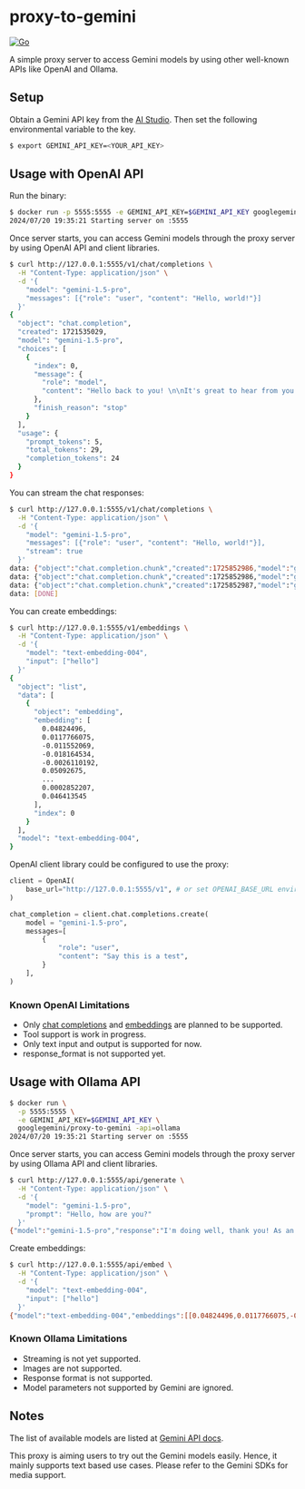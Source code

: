 # proxy-to-gemini

[![Go](https://github.com/google-gemini/proxy-to-gemini/actions/workflows/go.yml/badge.svg)](https://github.com/google-gemini/proxy-to-gemini/actions/workflows/go.yml)

A simple proxy server to access Gemini models by using other well-known APIs like OpenAI and Ollama.

## Setup

Obtain a Gemini API key from the [AI Studio](https://aistudio.google.com/).
Then set the following environmental variable to the key.

```sh
$ export GEMINI_API_KEY=<YOUR_API_KEY>
```

## Usage with OpenAI API

Run the binary:

```sh
$ docker run -p 5555:5555 -e GEMINI_API_KEY=$GEMINI_API_KEY googlegemini/proxy-to-gemini
2024/07/20 19:35:21 Starting server on :5555
```

Once server starts, you can access Gemini models through the proxy server
by using OpenAI API and client libraries.

``` sh
$ curl http://127.0.0.1:5555/v1/chat/completions \
  -H "Content-Type: application/json" \
  -d '{
    "model": "gemini-1.5-pro",
    "messages": [{"role": "user", "content": "Hello, world!"}]
  }'
{
  "object": "chat.completion",
  "created": 1721535029,
  "model": "gemini-1.5-pro",
  "choices": [
    {
      "index": 0,
      "message": {
        "role": "model",
        "content": "Hello back to you! \n\nIt's great to hear from you. What can I do for you today? \n"
      },
      "finish_reason": "stop"
    }
  ],
  "usage": {
    "prompt_tokens": 5,
    "total_tokens": 29,
    "completion_tokens": 24
  }
}
```

You can stream the chat responses:

```sh
$ curl http://127.0.0.1:5555/v1/chat/completions \
  -H "Content-Type: application/json" \
  -d '{
    "model": "gemini-1.5-pro",
    "messages": [{"role": "user", "content": "Hello, world!"}],
    "stream": true
  }'
data: {"object":"chat.completion.chunk","created":1725852986,"model":"gemini-1.5-pro","choices":[{"index":0,"message":{"role":"model","content":"Hello"},"finish_reason":"stop"}],"usage":{"prompt_tokens":5,"total_tokens":6,"completion_tokens":1}}
data: {"object":"chat.completion.chunk","created":1725852986,"model":"gemini-1.5-pro","choices":[{"index":0,"message":{"role":"model","content":" back! \n\nIt's nice to be greeted by the classic \""},"finish_reason":"stop"}],"usage":{"prompt_tokens":5,"total_tokens":21,"completion_tokens":16}}
data: {"object":"chat.completion.chunk","created":1725852987,"model":"gemini-1.5-pro","choices":[{"index":0,"message":{"role":"model","content":"Hello, world!\"  What can I help you with today? \n"},"finish_reason":"stop"}],"usage":{"prompt_tokens":5,"total_tokens":35,"completion_tokens":30}}
data: [DONE]
```

You can create embeddings:

```sh
$ curl http://127.0.0.1:5555/v1/embeddings \
  -H "Content-Type: application/json" \
  -d '{
    "model": "text-embedding-004",
    "input": ["hello"]
  }'
{
  "object": "list",
  "data": [
    {
      "object": "embedding",
      "embedding": [
        0.04824496,
        0.0117766075,
        -0.011552069,
        -0.018164534,
        -0.0026110192,
        0.05092675,
        ...
        0.0002852207,
        0.046413545
      ],
      "index": 0
    }
  ],
  "model": "text-embedding-004",
}
```

OpenAI client library could be configured to use the proxy:

```python
client = OpenAI(
    base_url="http://127.0.0.1:5555/v1", # or set OPENAI_BASE_URL environmental variable
)

chat_completion = client.chat.completions.create(
    model = "gemini-1.5-pro",
    messages=[
        {
            "role": "user",
            "content": "Say this is a test",
        }
    ],
)
```

### Known OpenAI Limitations

* Only [chat completions](https://platform.openai.com/docs/api-reference/chat) and [embeddings](https://platform.openai.com/docs/api-reference/embeddings/create) are planned to be supported.
* Tool support is work in progress.
* Only text input and output is supported for now.
* response_format is not supported yet.

## Usage with Ollama API

``` sh
$ docker run \
  -p 5555:5555 \
  -e GEMINI_API_KEY=$GEMINI_API_KEY \
  googlegemini/proxy-to-gemini -api=ollama
2024/07/20 19:35:21 Starting server on :5555
```
Once server starts, you can access Gemini models through the proxy server
by using Ollama API and client libraries.

``` sh
$ curl http://127.0.0.1:5555/api/generate \
  -H "Content-Type: application/json" \
  -d '{
    "model": "gemini-1.5-pro",
    "prompt": "Hello, how are you?"
  }'
{"model":"gemini-1.5-pro","response":"I'm doing well, thank you! As an AI, I don't have feelings, but I'm here and ready to assist you. \n\nHow can I help you today? \n","created_at":"2024-07-28T14:57:36.25261-07:00","prompt_eval_count":7,"eval_count":47,"done":true}
```

Create embeddings:

```sh
$ curl http://127.0.0.1:5555/api/embed \
  -H "Content-Type: application/json" \
  -d '{
    "model": "text-embedding-004",
    "input": ["hello"]
  }'
{"model":"text-embedding-004","embeddings":[[0.04824496,0.0117766075,-0.011552069,-0.018164534,-0.0026110192,0.05092675,0.08172899,0.007869772,0.054475933,0.026131334,-0.06593486,-0.002256868,0.038781915,...]]}
```

### Known Ollama Limitations
* Streaming is not yet supported.
* Images are not supported.
* Response format is not supported.
* Model parameters not supported by Gemini are ignored.

## Notes

The list of available models are listed at [Gemini API docs](https://ai.google.dev/gemini-api/docs/models/gemini).

This proxy is aiming users to try out the Gemini models easily. Hence,
it mainly supports text based use cases. Please refer to the Gemini SDKs
for media support.
